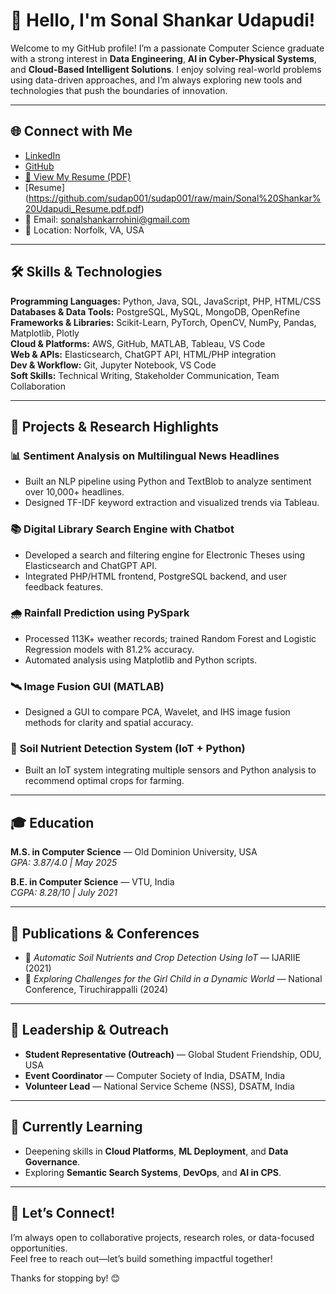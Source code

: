 # 👋 Hello, I'm Sonal Shankar Udapudi!

Welcome to my GitHub profile! 
I’m a passionate Computer Science graduate with a strong interest in **Data Engineering**, **AI in Cyber-Physical Systems**, and **Cloud-Based Intelligent Solutions**. I enjoy solving real-world problems using data-driven approaches, and I’m always exploring new tools and technologies that push the boundaries of innovation.

---

## 🌐 Connect with Me
- [LinkedIn](https://linkedin.com/in/sonal-shankar-udapudi-993393193)  
- [GitHub](https://github.com/sudap001)
- [📄 View My Resume (PDF)](https://github.com/sudap001/sudap001/raw/main/Sonal%20Shankar%20Udapudi_Resume.pdf)
- [Resume] (https://github.com/sudap001/sudap001/raw/main/Sonal%20Shankar%20Udapudi_Resume.pdf.pdf)
- 📧 Email: sonalshankarrohini@gmail.com  
- 📍 Location: Norfolk, VA, USA

---

## 🛠️ Skills & Technologies

**Programming Languages:** Python, Java, SQL, JavaScript, PHP, HTML/CSS  
**Databases & Data Tools:** PostgreSQL, MySQL, MongoDB, OpenRefine  
**Frameworks & Libraries:** Scikit-Learn, PyTorch, OpenCV, NumPy, Pandas, Matplotlib, Plotly  
**Cloud & Platforms:** AWS, GitHub, MATLAB, Tableau, VS Code  
**Web & APIs:** Elasticsearch, ChatGPT API, HTML/PHP integration  
**Dev & Workflow:** Git, Jupyter Notebook, VS Code  
**Soft Skills:** Technical Writing, Stakeholder Communication, Team Collaboration

---

## 🔭 Projects & Research Highlights

### 📊 **Sentiment Analysis on Multilingual News Headlines**  
- Built an NLP pipeline using Python and TextBlob to analyze sentiment over 10,000+ headlines.  
- Designed TF-IDF keyword extraction and visualized trends via Tableau.

### 📚 **Digital Library Search Engine with Chatbot**  
- Developed a search and filtering engine for Electronic Theses using Elasticsearch and ChatGPT API.  
- Integrated PHP/HTML frontend, PostgreSQL backend, and user feedback features.

### 🌧️ **Rainfall Prediction using PySpark**  
- Processed 113K+ weather records; trained Random Forest and Logistic Regression models with 81.2% accuracy.  
- Automated analysis using Matplotlib and Python scripts.

### 🛰️ **Image Fusion GUI (MATLAB)**  
- Designed a GUI to compare PCA, Wavelet, and IHS image fusion methods for clarity and spatial accuracy.

### 📡 **Soil Nutrient Detection System (IoT + Python)**  
- Built an IoT system integrating multiple sensors and Python analysis to recommend optimal crops for farming.

---

## 🎓 Education

**M.S. in Computer Science** — Old Dominion University, USA  
*GPA: 3.87/4.0 | May 2025*  

**B.E. in Computer Science** — VTU, India  
*CGPA: 8.28/10 | July 2021*

---

## 📃 Publications & Conferences
- 📝 *Automatic Soil Nutrients and Crop Detection Using IoT* — IJARIIE (2021)  
- 🎤 *Exploring Challenges for the Girl Child in a Dynamic World* — National Conference, Tiruchirappalli (2024)  

---

## 💬 Leadership & Outreach
- **Student Representative (Outreach)** — Global Student Friendship, ODU, USA  
- **Event Coordinator** — Computer Society of India, DSATM, India  
- **Volunteer Lead** — National Service Scheme (NSS), DSATM, India  

---

## 🌱 Currently Learning
- Deepening skills in **Cloud Platforms**, **ML Deployment**, and **Data Governance**.  
- Exploring **Semantic Search Systems**, **DevOps**, and **AI in CPS**.

---

## 🤝 Let’s Connect!
I’m always open to collaborative projects, research roles, or data-focused opportunities.  
Feel free to reach out—let’s build something impactful together!

Thanks for stopping by! 😊




